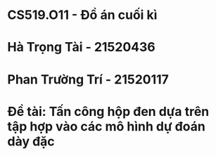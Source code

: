# CS519.O11 - Đồ án cuối kì 
# Hà Trọng Tài - 21520436
# Phan Trường Trí - 21520117
# Đề tài: Tấn công hộp đen dựa trên tập hợp vào các mô hình dự đoán dày đặc

